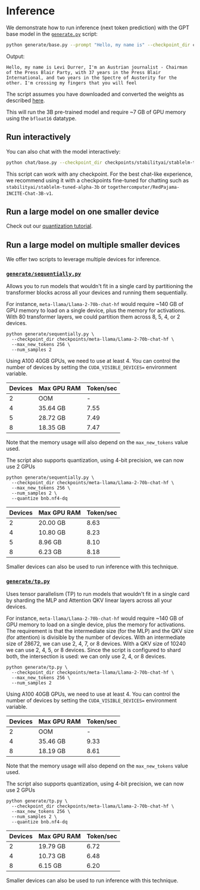 # Inference

We demonstrate how to run inference (next token prediction) with the GPT base model in the [`generate.py`](generate.py) script:

```bash
python generate/base.py --prompt "Hello, my name is" --checkpoint_dir checkpoints/stabilityai/stablelm-base-alpha-3b
```

Output:

```text
Hello, my name is Levi Durrer, I'm an Austrian journalist - Chairman of the Press Blair Party, with 37 years in the Press Blair International, and two years in the Spectre of Austerity for the other. I'm crossing my fingers that you will feel
```

The script assumes you have downloaded and converted the weights as described [here](download_stablelm.md).

This will run the 3B pre-trained model and require ~7 GB of GPU memory using the `bfloat16` datatype.

## Run interactively

You can also chat with the model interactively:

```bash
python chat/base.py --checkpoint_dir checkpoints/stabilityai/stablelm-tuned-alpha-3b
```

This script can work with any checkpoint. For the best chat-like experience, we recommend using it with a checkpoints
fine-tuned for chatting such as `stabilityai/stablelm-tuned-alpha-3b` or `togethercomputer/RedPajama-INCITE-Chat-3B-v1`.

## Run a large model on one smaller device

Check out our [quantization tutorial](quantize.md).

## Run a large model on multiple smaller devices

We offer two scripts to leverage multiple devices for inference.

### [`generate/sequentially.py`](../generate/sequentially.py)

Allows you to run models that wouldn't fit in a single card by partitioning the transformer blocks across all your devices and running them sequentially.

For instance, `meta-llama/Llama-2-70b-chat-hf` would require ~140 GB of GPU memory to load on a single device, plus the memory for activations.
With 80 transformer layers, we could partition them across 8, 5, 4, or 2 devices. 

```shell
python generate/sequentially.py \
  --checkpoint_dir checkpoints/meta-llama/Llama-2-70b-chat-hf \
  --max_new_tokens 256 \
  --num_samples 2
```

Using A100 40GB GPUs, we need to use at least 4. You can control the number of devices by setting the `CUDA_VISIBLE_DEVICES=` environment variable.

| Devices | Max GPU RAM | Token/sec |
|---------|-------------|-----------|
| 2       | OOM         | -         |
| 4       | 35.64 GB    | 7.55      |
| 5       | 28.72 GB    | 7.49      |
| 8       | 18.35 GB    | 7.47      |

Note that the memory usage will also depend on the `max_new_tokens` value used.

The script also supports quantization, using 4-bit precision, we can now use 2 GPUs

```shell
python generate/sequentially.py \
  --checkpoint_dir checkpoints/meta-llama/Llama-2-70b-chat-hf \
  --max_new_tokens 256 \
  --num_samples 2 \
  --quantize bnb.nf4-dq
```

| Devices | Max GPU RAM | Token/sec |
|---------|-------------|-----------|
| 2       | 20.00 GB    | 8.63      |
| 4       | 10.80 GB    | 8.23      |
| 5       | 8.96 GB     | 8.10      |
| 8       | 6.23 GB     | 8.18      |

Smaller devices can also be used to run inference with this technique.

### [`generate/tp.py`](../generate/tp.py)

Uses tensor parallelism (TP) to run models that wouldn't fit in a single card by sharding the MLP and Attention QKV linear layers across all your devices.

For instance, `meta-llama/Llama-2-70b-chat-hf` would require ~140 GB of GPU memory to load on a single device, plus the memory for activations.
The requirement is that the intermediate size (for the MLP) and the QKV size (for attention) is divisible by the number of devices.
With an intermediate size of 28672, we can use 2, 4, 7, or 8 devices. With a QKV size of 10240 we can use 2, 4, 5, or 8 devices.
Since the script is configured to shard both, the intersection is used: we can only use 2, 4, or 8 devices.

```shell
python generate/tp.py \
  --checkpoint_dir checkpoints/meta-llama/Llama-2-70b-chat-hf \
  --max_new_tokens 256 \
  --num_samples 2
```

Using A100 40GB GPUs, we need to use at least 4. You can control the number of devices by setting the `CUDA_VISIBLE_DEVICES=` environment variable.

| Devices | Max GPU RAM | Token/sec |
|---------|-------------|-----------|
| 2       | OOM         | -         |
| 4       | 35.46 GB    | 9.33      |
| 8       | 18.19 GB    | 8.61      |

Note that the memory usage will also depend on the `max_new_tokens` value used.

The script also supports quantization, using 4-bit precision, we can now use 2 GPUs

```shell
python generate/tp.py \
  --checkpoint_dir checkpoints/meta-llama/Llama-2-70b-chat-hf \
  --max_new_tokens 256 \
  --num_samples 2 \
  --quantize bnb.nf4-dq
```

| Devices | Max GPU RAM | Token/sec |
|---------|-------------|-----------|
| 2       | 19.79 GB    | 6.72      |
| 4       | 10.73 GB    | 6.48      |
| 8       | 6.15 GB     | 6.20      |

Smaller devices can also be used to run inference with this technique.
